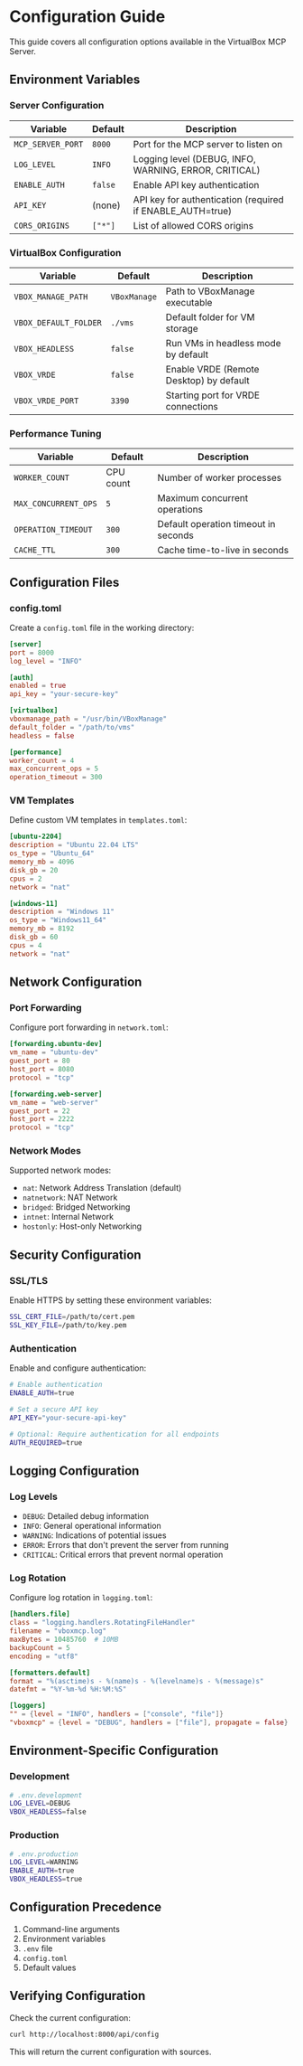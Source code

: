 # Configuration Guide

This guide covers all configuration options available in the VirtualBox MCP Server.

## Environment Variables

### Server Configuration

| Variable | Default | Description |
|----------|---------|-------------|
| `MCP_SERVER_PORT` | `8000` | Port for the MCP server to listen on |
| `LOG_LEVEL` | `INFO` | Logging level (DEBUG, INFO, WARNING, ERROR, CRITICAL) |
| `ENABLE_AUTH` | `false` | Enable API key authentication |
| `API_KEY` | (none) | API key for authentication (required if ENABLE_AUTH=true) |
| `CORS_ORIGINS` | `["*"]` | List of allowed CORS origins |

### VirtualBox Configuration

| Variable | Default | Description |
|----------|---------|-------------|
| `VBOX_MANAGE_PATH` | `VBoxManage` | Path to VBoxManage executable |
| `VBOX_DEFAULT_FOLDER` | `./vms` | Default folder for VM storage |
| `VBOX_HEADLESS` | `false` | Run VMs in headless mode by default |
| `VBOX_VRDE` | `false` | Enable VRDE (Remote Desktop) by default |
| `VBOX_VRDE_PORT` | `3390` | Starting port for VRDE connections |

### Performance Tuning

| Variable | Default | Description |
|----------|---------|-------------|
| `WORKER_COUNT` | CPU count | Number of worker processes |
| `MAX_CONCURRENT_OPS` | `5` | Maximum concurrent operations |
| `OPERATION_TIMEOUT` | `300` | Default operation timeout in seconds |
| `CACHE_TTL` | `300` | Cache time-to-live in seconds |

## Configuration Files

### config.toml

Create a `config.toml` file in the working directory:

```toml
[server]
port = 8000
log_level = "INFO"

[auth]
enabled = true
api_key = "your-secure-key"

[virtualbox]
vboxmanage_path = "/usr/bin/VBoxManage"
default_folder = "/path/to/vms"
headless = false

[performance]
worker_count = 4
max_concurrent_ops = 5
operation_timeout = 300
```

### VM Templates

Define custom VM templates in `templates.toml`:

```toml
[ubuntu-2204]
description = "Ubuntu 22.04 LTS"
os_type = "Ubuntu_64"
memory_mb = 4096
disk_gb = 20
cpus = 2
network = "nat"

[windows-11]
description = "Windows 11"
os_type = "Windows11_64"
memory_mb = 8192
disk_gb = 60
cpus = 4
network = "nat"
```

## Network Configuration

### Port Forwarding

Configure port forwarding in `network.toml`:

```toml
[forwarding.ubuntu-dev]
vm_name = "ubuntu-dev"
guest_port = 80
host_port = 8080
protocol = "tcp"

[forwarding.web-server]
vm_name = "web-server"
guest_port = 22
host_port = 2222
protocol = "tcp"
```

### Network Modes

Supported network modes:
- `nat`: Network Address Translation (default)
- `natnetwork`: NAT Network
- `bridged`: Bridged Networking
- `intnet`: Internal Network
- `hostonly`: Host-only Networking

## Security Configuration

### SSL/TLS

Enable HTTPS by setting these environment variables:

```bash
SSL_CERT_FILE=/path/to/cert.pem
SSL_KEY_FILE=/path/to/key.pem
```

### Authentication

Enable and configure authentication:

```bash
# Enable authentication
ENABLE_AUTH=true

# Set a secure API key
API_KEY="your-secure-api-key"

# Optional: Require authentication for all endpoints
AUTH_REQUIRED=true
```

## Logging Configuration

### Log Levels
- `DEBUG`: Detailed debug information
- `INFO`: General operational information
- `WARNING`: Indications of potential issues
- `ERROR`: Errors that don't prevent the server from running
- `CRITICAL`: Critical errors that prevent normal operation

### Log Rotation

Configure log rotation in `logging.toml`:

```toml
[handlers.file]
class = "logging.handlers.RotatingFileHandler"
filename = "vboxmcp.log"
maxBytes = 10485760  # 10MB
backupCount = 5
encoding = "utf8"

[formatters.default]
format = "%(asctime)s - %(name)s - %(levelname)s - %(message)s"
datefmt = "%Y-%m-%d %H:%M:%S"

[loggers]
"" = {level = "INFO", handlers = ["console", "file"]}
"vboxmcp" = {level = "DEBUG", handlers = ["file"], propagate = false}
```

## Environment-Specific Configuration

### Development

```bash
# .env.development
LOG_LEVEL=DEBUG
VBOX_HEADLESS=false
```

### Production

```bash
# .env.production
LOG_LEVEL=WARNING
ENABLE_AUTH=true
VBOX_HEADLESS=true
```

## Configuration Precedence

1. Command-line arguments
2. Environment variables
3. `.env` file
4. `config.toml`
5. Default values

## Verifying Configuration

Check the current configuration:

```bash
curl http://localhost:8000/api/config
```

This will return the current configuration with sources.
